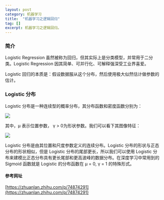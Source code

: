 ```yaml
---
layout: post
category: 机器学习
title:  "机器学习之逻辑回归"
tag: []
excerpt: 机器学习之逻辑回归。
---
```


### 简介

Logistic Regression 虽然被称为回归，但其实际上是分类模型，并常用于二分类。Logistic Regression 因其简单、可并行化、可解释强深受工业界喜爱。

Logistic 回归的本质是：假设数据服从这个分布，然后使用极大似然估计做参数的估计。

### Logistic 分布

Logistic 分布是一种连续型的概率分布，其分布函数和密度函数分别为：

![](https://www.zhihu.com/equation?tex=F%28x%29+%3D+P%28X+%5Cleq+x%29%3D%5Cfrac%7B1%7D%7B1%2Be%5E%7B-%28x-%5Cmu%29%2F%5Cgamma%7D%7D+%5C%5C+f%28x%29+%3D+F%5E%7B%27%7D%28X+%5Cleq+x%29%3D%5Cfrac%7Be%5E%7B-%28x-%5Cmu%29%2F%5Cgamma%7D%7D%7B%5Cgamma%281%2Be%5E%7B-%28x-%5Cmu%29%2F%5Cgamma%7D%29%5E%7B2%7D%7D+%5C%5C)

其中，μ 表示位置参数， γ > 0为形状参数。我们可以看下其图像特征：

![](https://pic2.zhimg.com/80/v2-b15289fd1162a807e11949e5396c7989_1440w.jpg)

Logistic 分布是由其位置和尺度参数定义的连续分布。Logistic 分布的形状与正态分布的形状相似，但是 Logistic 分布的尾部更长，所以我们可以使用 Logistic 分布来建模比正态分布具有更长尾部和更高波峰的数据分布。在深度学习中常用到的 Sigmoid 函数就是 Logistic 的分布函数在 μ = 0, γ = 1 的特殊形式。




#### 参考网址
[https://zhuanlan.zhihu.com/p/74874291](https://zhuanlan.zhihu.com/p/74874291)